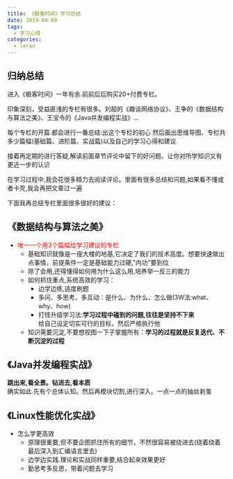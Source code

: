 ```yaml
---
title: 《极客时间》学习总结
date: 2019-04-09
tags:
  - 学习心得
categories:
  - leran
---
```

## 归纳总结
进入《极客时间》一年有余.前前后后购买20+付费专栏。

印象深刻，受益匪浅的专栏有很多。刘超的《趣谈网络协议》、王争的《数据结构与算法之美》、王宝令的《Java并发编程实战》...

每个专栏的开篇.都会进行一番总结:出这个专栏的初心
然后画出思维导图、专栏共多少篇幅(基础篇、进阶篇、实战篇)以及自己的学习心得和建议

接着再定期的进行答疑,解读前面章节评论中留下的好问题。让你对所学知识又有更近一步的认识

在学习过程中,我会花很多精力去阅读评论。里面有很多总结和问题,如果看不懂或者卡壳,我会再把文章过一遍

下面我再总结专栏里面很多很好的建议：

## 《数据结构与算法之美》
- <font color='red'>唯一一个用3个篇幅给学习建议的专栏</font>
    - 基础知识就像是一座大楼的地基,它决定了我们的技术高度。想要快速做出点事情，前提条件一定是基础能力过硬,"内功"要到位
    - 除了会用,还得懂得如何用为什么这么用,培养举一反三的能力
    - 如何抓住重点,系统高效的学习：
        - 边学边练,适度刷题
        - 多问、多思考、多互动：是什么、为什么、怎么做(3W法:what、why、how)
        - 打怪升级学习法:<b>学习过程中碰到的问题,往往是坚持不下来</b>       
        给自己设定切实可行的目标，然后严格执行他
    - 知识需要沉淀,不要想视图一下子掌握所有：<b>学习的过程就是反复迭代、不断沉淀的过程</b>

## 《Java并发编程实战》
<b>跳出来,看全景。钻进去,看本质</b>    
确实如此.先有个总体认知。然后再模块切割,进行深入。一点一点的抽丝剥茧

## 《Linux性能优化实战》
- 怎么学更高效
    - 原理很重要,但不要企图抓住所有的细节，不然很容易被绕进去(绕着绕着最后深入到汇编语言里去) 
    - 边学边实践.理论和实战同样重要,结合起来效果更好
    - 勤思考多反思，带着问题去学习
